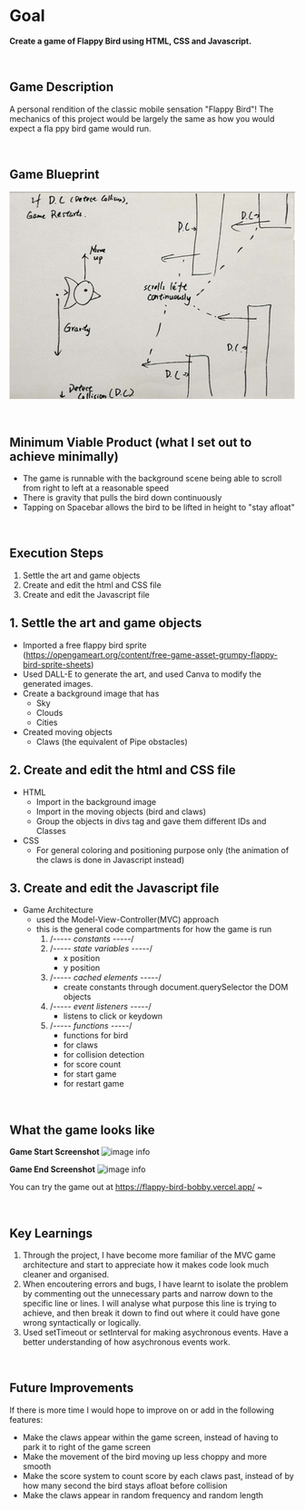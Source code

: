 # Goal 
**Create a game of Flappy Bird using HTML, CSS and Javascript.**

<br>

## Game Description 
A personal rendition of the classic mobile sensation "Flappy Bird"! The mechanics of this project would be largely the same as how you would expect a fla ppy bird game would run. 

<br>

## Game Blueprint
![image info](./flappy-bird/screenshots/Game%20Layout.png)

<br>

## Minimum Viable Product (what I set out to achieve minimally)
- The game is runnable with the background scene being able to scroll from right to left at a reasonable speed
- There is gravity that pulls the bird down continuously
- Tapping on Spacebar allows the bird to be lifted in height to "stay afloat"

<br>

## Execution Steps
1. Settle the art and game objects
2. Create and edit the html and CSS file
3. Create and edit the Javascript file

## 1. Settle the art and game objects
- Imported a free flappy bird sprite (https://opengameart.org/content/free-game-asset-grumpy-flappy-bird-sprite-sheets)
- Used DALL-E to generate the art, and used Canva to modify the generated images.
- Create a background image that has
    - Sky
    - Clouds
    - Cities
- Created moving objects
    - Claws (the equivalent of Pipe obstacles)

## 2. Create and edit the html and CSS file
- HTML
    - Import in the background image
    - Import in the moving objects (bird and claws)
    - Group the objects in divs tag and gave them different IDs and Classes
- CSS
    - For general coloring and positioning purpose only (the animation of the claws is done in Javascript instead)

## 3. Create and edit the Javascript file
- Game Architecture
    - used the Model-View-Controller(MVC) approach
    - this is the general code compartments for how the game is run
        1. /*----- constants -----*/
        2. /*----- state variables -----*/
            - x position 
            - y position
        3. /*----- cached elements  -----*/
            - create constants through document.querySelector the DOM objects
        4. /*----- event listeners -----*/
            - listens to click or keydown
        5. /*----- functions -----*/
            - functions for bird
            - for claws
            - for collision detection
            - for score count
            - for start game
            - for restart game

<br>

## What the game looks like
**Game Start Screenshot**
![image info](./flappy-bird/screenshots/GameStart%20Screen.png)

**Game End Screenshot**
![image info](./flappy-bird/screenshots/GameOver%20Screen.png)

You can try the game out at https://flappy-bird-bobby.vercel.app/ ~

<br>

## Key Learnings
1. Through the project, I have become more familiar of the MVC game architecture and start to appreciate how it makes code look much cleaner and organised.
2. When encoutering errors and bugs, I have learnt to isolate the problem by commenting out the unnecessary parts and narrow down to the specific line or lines. I will analyse what purpose this line is trying to achieve, and then break it down to find out where it could have gone wrong syntactically or logically.
3. Used setTimeout or setInterval for making asychronous events. Have a better understanding of how asychronous events work.

<br>

## Future Improvements
If there is more time I would hope to improve on or add in the following features:
- Make the claws appear within the game screen, instead of having to park it to right of the game screen
- Make the movement of the bird moving up less choppy and more smooth
- Make the score system to count score by each claws past, instead of by how many second the bird stays afloat before collision
- Make the claws appear in random frequency and random length





